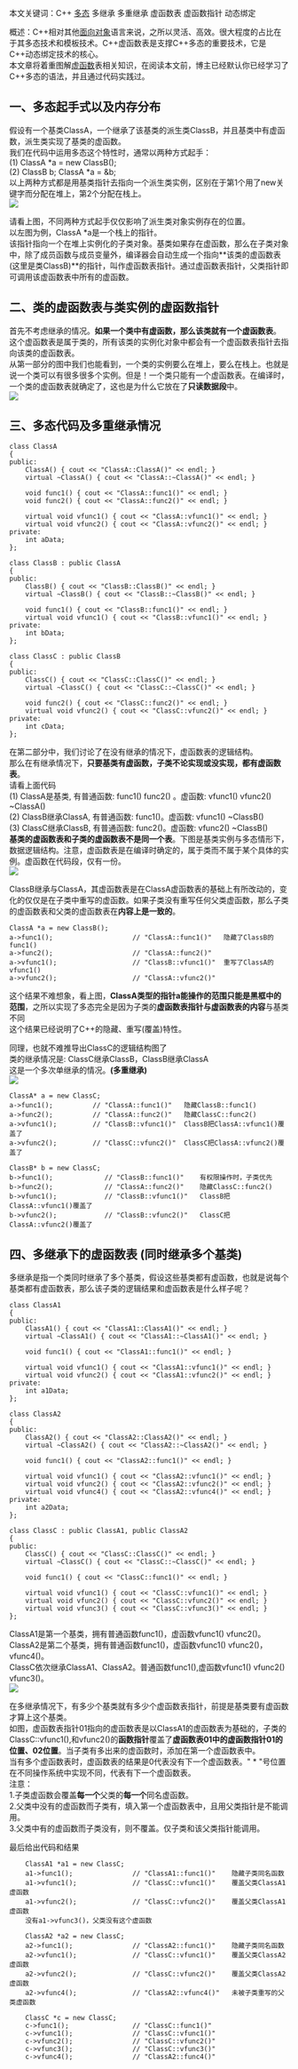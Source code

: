 本文关键词：C++ [多态](https://so.csdn.net/so/search?q=%E5%A4%9A%E6%80%81&spm=1001.2101.3001.7020) 多继承 多重继承 虚函数表 虚函数指针 动态绑定

概述：C++相对其他[面向对象](https://so.csdn.net/so/search?q=%E9%9D%A2%E5%90%91%E5%AF%B9%E8%B1%A1&spm=1001.2101.3001.7020)语言来说，之所以灵活、高效。很大程度的占比在于其多态技术和模板技术。C++虚函数表是支撑C++多态的重要技术，它是C++动态绑定技术的核心。  
本文章将着重图解[虚函数](https://so.csdn.net/so/search?q=%E8%99%9A%E5%87%BD%E6%95%B0&spm=1001.2101.3001.7020)表相关知识，在阅读本文前，博主已经默认你已经学习了C++多态的语法，并且通过代码实践过。

一、多态起手式以及内存分布
-------------

假设有一个基类ClassA，一个继承了该基类的派生类ClassB，并且基类中有虚函数，派生类实现了基类的虚函数。  
我们在代码中运用多态这个特性时，通常以两种方式起手：  
(1) ClassA \*a = new ClassB();  
(2) ClassB b; ClassA \*a = &b;  
以上两种方式都是用基类指针去指向一个派生类实例，区别在于第1个用了new关键字而分配在堆上，第2个分配在栈上。  
![](https://img-blog.csdn.net/20180820143644168?watermark/2/text/aHR0cHM6Ly9ibG9nLmNzZG4ubmV0L3FxXzM2MzU5MDIy/font/5a6L5L2T/fontsize/400/fill/I0JBQkFCMA==/dissolve/70)
  
请看上图，不同两种方式起手仅仅影响了派生类对象实例存在的位置。  
以左图为例，ClassA \*a是一个栈上的指针。  
该指针指向一个在堆上实例化的子类对象。基类如果存在虚函数，那么在子类对象中，除了成员函数与成员变量外，编译器会自动生成一个指向\*\*该类的虚函数表(这里是类ClassB)\*\*的指针，叫作虚函数表指针。通过虚函数表指针，父类指针即可调用该虚函数表中所有的虚函数。

二、类的虚函数表与类实例的虚函数指针
------------------

首先不考虑继承的情况。**如果一个类中有虚函数，那么该类就有一个虚函数表**。  
这个虚函数表是属于类的，所有该类的实例化对象中都会有一个虚函数表指针去指向该类的虚函数表。  
从第一部分的图中我们也能看到，一个类的实例要么在堆上，要么在栈上。也就是说一个类可以有很多很多个实例。但是！一个类只能有一个虚函数表。在编译时，一个类的虚函数表就确定了，这也是为什么它放在了**只读数据段**中。  
![](https://img-blog.csdn.net/20180821095203702?watermark/2/text/aHR0cHM6Ly9ibG9nLmNzZG4ubmV0L3FxXzM2MzU5MDIy/font/5a6L5L2T/fontsize/400/fill/I0JBQkFCMA==/dissolve/70)
  
三、多态代码及多重继承情况
-----------------------------------------------------------------------------------------------------------------------------------------------------------------------------------------------------------------------------------------------------------------------------------------------------------------------------------------------------------------------------------------------

```
class ClassA
{
public:
	ClassA() { cout << "ClassA::ClassA()" << endl; }
	virtual ~ClassA() { cout << "ClassA::~ClassA()" << endl; }

	void func1() { cout << "ClassA::func1()" << endl; }
	void func2() { cout << "ClassA::func2()" << endl; }

	virtual void vfunc1() { cout << "ClassA::vfunc1()" << endl; }
	virtual void vfunc2() { cout << "ClassA::vfunc2()" << endl; }
private:
	int aData;
};

class ClassB : public ClassA
{
public:
	ClassB() { cout << "ClassB::ClassB()" << endl; }
	virtual ~ClassB() { cout << "ClassB::~ClassB()" << endl; }

	void func1() { cout << "ClassB::func1()" << endl; }
	virtual void vfunc1() { cout << "ClassB::vfunc1()" << endl; }
private:
	int bData;
};

class ClassC : public ClassB
{
public:
	ClassC() { cout << "ClassC::ClassC()" << endl; }
	virtual ~ClassC() { cout << "ClassC::~ClassC()" << endl; }

	void func2() { cout << "ClassC::func2()" << endl; }
	virtual void vfunc2() { cout << "ClassC::vfunc2()" << endl; }
private:
	int cData;
};

```

在第二部分中，我们讨论了在没有继承的情况下，虚函数表的逻辑结构。  
那么在有继承情况下，**只要基类有虚函数，子类不论实现或没实现，都有虚函数表**。  
请看上面代码  
(1) ClassA是基类, 有普通函数: func1() func2() 。虚函数: vfunc1() vfunc2() ~ClassA()  
(2) ClassB继承ClassA, 有普通函数: func1()。虚函数: vfunc1() ~ClassB()  
(3) ClassC继承ClassB, 有普通函数: func2()。虚函数: vfunc2() ~ClassB()  
**基类的虚函数表和子类的虚函数表不是同一个表**。下图是基类实例与多态情形下，数据逻辑结构。注意，虚函数表是在编译时确定的，属于类而不属于某个具体的实例。虚函数在代码段，仅有一份。  
![](https://img-blog.csdn.net/20180820162125485?watermark/2/text/aHR0cHM6Ly9ibG9nLmNzZG4ubmV0L3FxXzM2MzU5MDIy/font/5a6L5L2T/fontsize/400/fill/I0JBQkFCMA==/dissolve/70)
  
ClassB继承与ClassA，其虚函数表是在ClassA虚函数表的基础上有所改动的，变化的仅仅是在子类中重写的虚函数。如果子类没有重写任何父类虚函数，那么子类的虚函数表和父类的虚函数表在**内容上是一致的**。

```
ClassA *a = new ClassB();
a->func1();                    // "ClassA::func1()"   隐藏了ClassB的func1()
a->func2();                    // "ClassA::func2()"
a->vfunc1();                   // "ClassB::vfunc1()"  重写了ClassA的vfunc1()
a->vfunc2();                   // "ClassA::vfunc2()"

```

这个结果不难想象，看上图，**ClassA类型的指针a能操作的范围只能是黑框中的范围**，之所以实现了多态完全是因为子类的**虚函数表指针与虚函数表的内容**与基类不同  
这个结果已经说明了C++的隐藏、重写(覆盖)特性。

同理，也就不难推导出ClassC的逻辑结构图了  
类的继承情况是: ClassC继承ClassB，ClassB继承ClassA  
这是一个多次单继承的情况。**(多重继承)**  
![](https://img-blog.csdn.net/20180821103628852?watermark/2/text/aHR0cHM6Ly9ibG9nLmNzZG4ubmV0L3FxXzM2MzU5MDIy/font/5a6L5L2T/fontsize/400/fill/I0JBQkFCMA==/dissolve/70)

```
ClassA* a = new ClassC;
a->func1();          // "ClassA::func1()"   隐藏ClassB::func1()               
a->func2();          // "ClassA::func2()"	隐藏ClassC::func2()
a->vfunc1();	     // "ClassB::vfunc1()"	ClassB把ClassA::vfunc1()覆盖了
a->vfunc2();	     // "ClassC::vfunc2()"	ClassC把ClassA::vfunc2()覆盖了

ClassB* b = new ClassC;
b->func1();				// "ClassB::func1()"	有权限操作时，子类优先
b->func2();				// "ClassA::func2()"	隐藏ClassC::func2()
b->vfunc1();			// "ClassB::vfunc1()"	ClassB把ClassA::vfunc1()覆盖了
b->vfunc2();			// "ClassB::vfunc2()"	ClassC把ClassA::vfunc2()覆盖了

```

四、多继承下的虚函数表 (同时继承多个基类)
----------------------

多继承是指一个类同时继承了多个基类，假设这些基类都有虚函数，也就是说每个基类都有虚函数表，那么该子类的逻辑结果和虚函数表是什么样子呢？

```
class ClassA1
{
public:
	ClassA1() { cout << "ClassA1::ClassA1()" << endl; }
	virtual ~ClassA1() { cout << "ClassA1::~ClassA1()" << endl; }

	void func1() { cout << "ClassA1::func1()" << endl; }

	virtual void vfunc1() { cout << "ClassA1::vfunc1()" << endl; }
	virtual void vfunc2() { cout << "ClassA1::vfunc2()" << endl; }
private:
	int a1Data;
};

class ClassA2
{
public:
	ClassA2() { cout << "ClassA2::ClassA2()" << endl; }
	virtual ~ClassA2() { cout << "ClassA2::~ClassA2()" << endl; }

	void func1() { cout << "ClassA2::func1()" << endl; }

	virtual void vfunc1() { cout << "ClassA2::vfunc1()" << endl; }
	virtual void vfunc2() { cout << "ClassA2::vfunc2()" << endl; }
	virtual void vfunc4() { cout << "ClassA2::vfunc4()" << endl; }
private:
	int a2Data;
};

class ClassC : public ClassA1, public ClassA2
{
public:
	ClassC() { cout << "ClassC::ClassC()" << endl; }
	virtual ~ClassC() { cout << "ClassC::~ClassC()" << endl; }

	void func1() { cout << "ClassC::func1()" << endl; }

	virtual void vfunc1() { cout << "ClassC::vfunc1()" << endl; }
	virtual void vfunc2() { cout << "ClassC::vfunc2()" << endl; }
	virtual void vfunc3() { cout << "ClassC::vfunc3()" << endl; }
};

```

ClassA1是第一个基类，拥有普通函数func1()，虚函数vfunc1() vfunc2()。  
ClassA2是第二个基类，拥有普通函数func1()，虚函数vfunc1() vfunc2()，vfunc4()。  
ClassC依次继承ClassA1、ClassA2。普通函数func1(),虚函数vfunc1() vfunc2() vfunc3()。  
![](https://img-blog.csdn.net/20181023164040667?watermark/2/text/aHR0cHM6Ly9ibG9nLmNzZG4ubmV0L3FxXzM2MzU5MDIy/font/5a6L5L2T/fontsize/400/fill/I0JBQkFCMA==/dissolve/70)
  
在多继承情况下，有多少个基类就有多少个虚函数表指针，前提是基类要有虚函数才算上这个基类。  
如图，虚函数表指针01指向的虚函数表是以ClassA1的虚函数表为基础的，子类的ClassC::vfunc1(),和vfunc2()的**函数指针**覆盖了**虚函数表01中的虚函数指针01的位置、02位置**。当子类有多出来的虚函数时，添加在第一个虚函数表中。  
当有多个虚函数表时，虚函数表的结果是0代表没有下一个虚函数表。" \* "号位置在不同操作系统中实现不同，代表有下一个虚函数表。  
注意：  
1.子类虚函数会覆盖**每一个**父类的**每一个**同名虚函数。  
2.父类中没有的虚函数而子类有，填入第一个虚函数表中，且用父类指针是不能调用。  
3.父类中有的虚函数而子类没有，则不覆盖。仅子类和该父类指针能调用。

最后给出代码和结果

```
	ClassA1 *a1 = new ClassC;
	a1->func1();               // "ClassA1::func1()"    隐藏子类同名函数
	a1->vfunc1();              // "ClassC::vfunc1()"    覆盖父类ClassA1虚函数
	a1->vfunc2();              // "ClassC::vfunc2()"    覆盖父类ClassA1虚函数
	没有a1->vfunc3()，父类没有这个虚函数

	ClassA2 *a2 = new ClassC;
	a2->func1();               // "ClassA2::func1()"    隐藏子类同名函数
	a2->vfunc1();              // "ClassC::vfunc1()"    覆盖父类ClassA2虚函数
	a2->vfunc2();              // "ClassC::vfunc2()"    覆盖父类ClassA2虚函数
	a2->vfunc4();              // "ClassA2::vfunc4()"   未被子类重写的父类虚函数

	ClassC *c = new ClassC;
	c->func1();                // "ClassC::func1()"
	c->vfunc1();               // "ClassC::vfunc1()"
	c->vfunc2();               // "ClassC::vfunc2()"
	c->vfunc3();               // "ClassC::vfunc3()"
	c->vfunc4();               // "ClassA2::func4()"

```